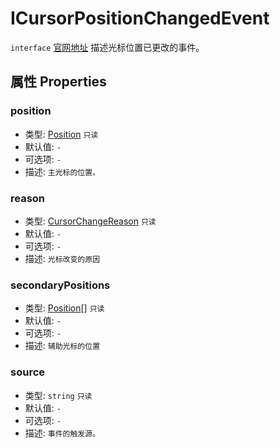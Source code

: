# ICursorPositionChangedEvent
`interface` [官网地址](https://microsoft.github.io/monaco-editor/docs.html#interfaces/editor.ICursorPositionChangedEvent.html)
描述光标位置已更改的事件。
## 属性 Properties
### position
+ 类型: [Position](../../global/classes/Position.md) `只读` 
+ 默认值: `-`
+ 可选项: `-`
+ 描述: `主光标的位置。`

### reason
+ 类型: [CursorChangeReason](../enumerations.md#cursorchangereason) `只读`
+ 默认值: `-`
+ 可选项: `-`
+ 描述: `光标改变的原因`

### secondaryPositions
+ 类型: [Position](../../global/classes/Position.md)[] `只读`
+ 默认值: `-`
+ 可选项: `-`
+ 描述: `辅助光标的位置`

### source
+ 类型: `string`  `只读`
+ 默认值: `-`
+ 可选项: `-`
+ 描述: `事件的触发源。`
